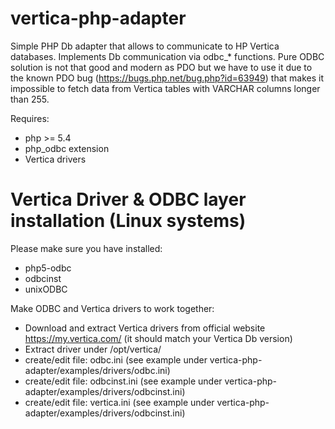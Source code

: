 # vertica-php-adapter

Simple PHP Db adapter that allows to communicate to HP Vertica databases. Implements Db communication via odbc_* functions.
Pure ODBC solution is not that good and modern as PDO but we have to use it due to the known PDO bug (https://bugs.php.net/bug.php?id=63949) that makes it impossible to fetch data from Vertica tables with VARCHAR columns longer than 255.

Requires:
* php >= 5.4
* php_odbc extension
* Vertica drivers

# Vertica Driver & ODBC layer installation (Linux systems)

Please make sure you have installed:
* php5-odbc
* odbcinst
* unixODBC

Make ODBC and Vertica drivers to work together:
* Download and extract Vertica drivers from official website https://my.vertica.com/ (it should match your Vertica Db version)
* Extract driver under /opt/vertica/
* create/edit file: odbc.ini (see example under vertica-php-adapter/examples/drivers/odbc.ini)
* create/edit file: odbcinst.ini (see example under vertica-php-adapter/examples/drivers/odbcinst.ini)
* create/edit file: vertica.ini (see example under vertica-php-adapter/examples/drivers/odbcinst.ini)
